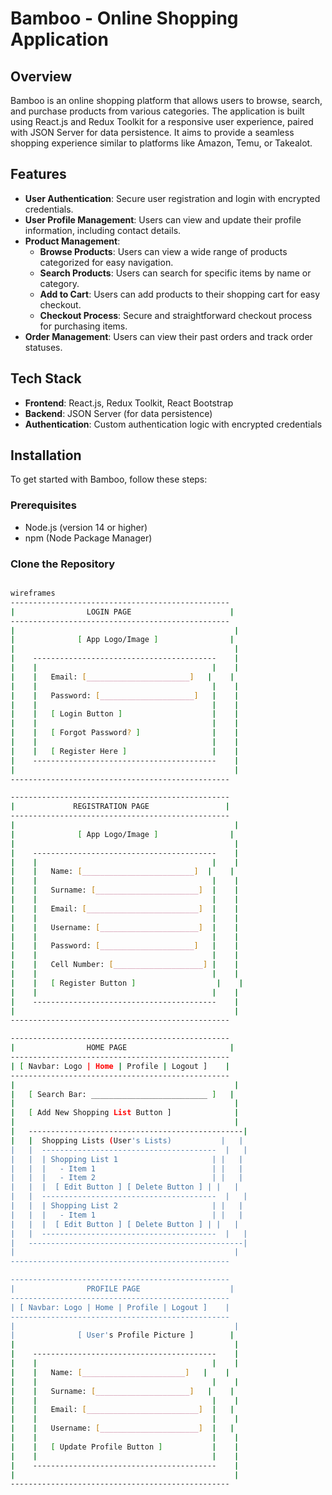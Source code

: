 # Bamboo - Online Shopping Application

## Overview
Bamboo is an online shopping platform that allows users to browse, search, and purchase products from various categories. The application is built using React.js and Redux Toolkit for a responsive user experience, paired with JSON Server for data persistence. It aims to provide a seamless shopping experience similar to platforms like Amazon, Temu, or Takealot.

## Features
- **User Authentication**: Secure user registration and login with encrypted credentials.
- **User Profile Management**: Users can view and update their profile information, including contact details.
- **Product Management**:
  - **Browse Products**: Users can view a wide range of products categorized for easy navigation.
  - **Search Products**: Users can search for specific items by name or category.
  - **Add to Cart**: Users can add products to their shopping cart for easy checkout.
  - **Checkout Process**: Secure and straightforward checkout process for purchasing items.
- **Order Management**: Users can view their past orders and track order statuses.

## Tech Stack
- **Frontend**: React.js, Redux Toolkit, React Bootstrap
- **Backend**: JSON Server (for data persistence)
- **Authentication**: Custom authentication logic with encrypted credentials

## Installation
To get started with Bamboo, follow these steps:

### Prerequisites
- Node.js (version 14 or higher)
- npm (Node Package Manager)

### Clone the Repository
```bash

wireframes
-------------------------------------------------
|                LOGIN PAGE                      |        
-------------------------------------------------
|                                                 |
|              [ App Logo/Image ]                |
|                                                 |
|    -----------------------------------------    |
|    |                                       |    |
|    |   Email: [_______________________]   |    |
|    |                                       |    |
|    |   Password: [_____________________]   |    |
|    |                                       |    |
|    |   [ Login Button ]                    |    |
|    |                                       |    |
|    |   [ Forgot Password? ]                |    |
|    |                                       |    |
|    |   [ Register Here ]                   |    |
|    -----------------------------------------    |
|                                                 |
-------------------------------------------------

-------------------------------------------------
|             REGISTRATION PAGE                 |
-------------------------------------------------
|                                                 |
|              [ App Logo/Image ]                |
|                                                 |
|    -----------------------------------------    |
|    |                                       |    |
|    |   Name: [_________________________]  |    |
|    |                                       |    |
|    |   Surname: [_______________________]  |    |
|    |                                       |    |
|    |   Email: [_________________________]  |    |
|    |                                       |    |
|    |   Username: [______________________]  |    |
|    |                                       |    |
|    |   Password: [_____________________]   |    |
|    |                                       |    |
|    |   Cell Number: [____________________] |    |
|    |                                       |    |
|    |   [ Register Button ]                  |    |
|    |                                       |    |
|    -----------------------------------------    |
|                                                 |
-------------------------------------------------

-------------------------------------------------
|                HOME PAGE                       |
-------------------------------------------------
| [ Navbar: Logo | Home | Profile | Logout ]    |
-------------------------------------------------
|                                                 |
|   [ Search Bar: __________________________ ]   |
|                                                 |
|   [ Add New Shopping List Button ]              |
|                                                 |
|   ------------------------------------------------|
|   |  Shopping Lists (User's Lists)           |   |
|   |  ---------------------------------------  |   |
|   |  | Shopping List 1                     | |   |
|   |  |   - Item 1                          | |   |
|   |  |   - Item 2                          | |   |
|   |  |  [ Edit Button ] [ Delete Button ] | |   |
|   |  ---------------------------------------  |   |
|   |  | Shopping List 2                     | |   |
|   |  |   - Item 1                          | |   |
|   |  |  [ Edit Button ] [ Delete Button ] | |   |
|   |  ---------------------------------------  |   |
|   ------------------------------------------------|
|                                                 |
-------------------------------------------------

-------------------------------------------------
|                PROFILE PAGE                    |
-------------------------------------------------
| [ Navbar: Logo | Home | Profile | Logout ]    |
-------------------------------------------------
|                                                 |
|              [ User's Profile Picture ]        |
|                                                 |
|    -----------------------------------------    |
|    |                                       |    |
|    |   Name: [_______________________]   |    |
|    |                                       |    |
|    |   Surname: [_____________________]   |    |
|    |                                       |    |
|    |   Email: [_________________________]  |   |
|    |                                       |    |
|    |   Username: [______________________]  |   |
|    |                                       |    |
|    |   [ Update Profile Button ]           |    |
|    |                                       |    |
|    -----------------------------------------    |
|                                                 |
-------------------------------------------------



